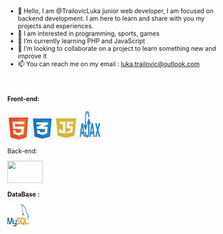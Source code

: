 - 👋 Hello, I am @TrailovicLuka junior web developer, I am focused on backend development. I am here to learn and share with you my projects and experiences.
- 👀 I am interested in programming, sports, games
- 🌱 I’m currently learning PHP and JavaScript
- 💞️ I’m looking to collaborate on a project to learn something new and improve it 
- 📫 You can reach me on my email : luka.trailovic@outlook.com
<html>
  <header></header>
  <body>
    <p><strong>Front-end:</strong></p>
  <span>  <img src="https://raw.githubusercontent.com/uakp98/uakp98/main/img/web/ui/html.png" width='50px' height='50px'>
    <img src="https://raw.githubusercontent.com/uakp98/uakp98/main/img/web/ui/css.png" width='50px' height='50px'>
  <img src="https://raw.githubusercontent.com/uakp98/uakp98/main/img/pl/js.png" width='50px' height='50px'>
      <img src="https://raw.githubusercontent.com/uakp98/uakp98/main/img/web/ui/ajax.png" width='50px' height='70px'>
    </span>
    <p><stron>Back-end:</strong></p>
     <span>  <img src="https://camo.githubusercontent.com/8f52a02828b41c284a8fe95451df2d070d58be2421d18327f1380d628b63763d/68747470733a2f2f656e637279707465642d74626e302e677374617469632e636f6d2f696d616765733f713d74626e3a414e64394763546b387171577a6a4f4b2d35704c5379703871673859586377766253746d6a3159564856716471504c3457612d557478597336307863394a4e4953493561485575754b493026757371703d434155" width='80px' height='50px'></span>
    <p><strong>DataBase :</strong></p>
    <span>  <img src="https://raw.githubusercontent.com/uakp98/uakp98/main/img/db/mysql1.png" width='50px' height='50px'>
    
  
  
  </body>

</html>


